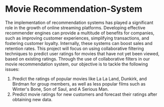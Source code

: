 # Movie Recommendation-System

The implementation of recommendation systems has played a significant role in the growth of online streaming platforms. Developing effective recommender engines can provide a multitude of benefits for companies, such as improving customer experiences, simplifying transactions, and fostering customer loyalty. Internally, these systems can boost sales and retention rates. This project will focus on using collaborative filtering techniques to predict user ratings for movies that have not yet been viewed, based on existing ratings.
Through the use of collaborative filters in our movie recommendation system, our objective is to tackle the following issues:
1. Predict the ratings of popular movies like La La Land, Dunkirk, and Birdman for group members, as well as less popular films such as Winter's Bone, Son of Saul, and A Serious Man. 
2. Predict movie ratings for new customers and forecast their ratings after obtaining new data.
